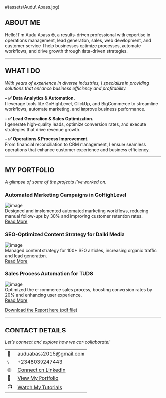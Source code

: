 #(assets/Audu\ Abass.jpg)  

## ABOUT ME

Hello! I'm Audu Abass 🤓, a results-driven professional with expertise in operations management, lead generation, sales, web development, and customer service. I help businesses optimize processes, automate workflows, and drive growth through data-driven strategies.

---

## WHAT I DO

*With years of experience in diverse industries, I specialize in providing solutions that enhance business efficiency and profitability.*

**- ✅ Data Analytics & Automation.**  
I leverage tools like GoHighLevel, ClickUp, and BigCommerce to streamline workflows, automate marketing, and improve business performance.

**- ✅ Lead Generation & Sales Optimization.**  
I generate high-quality leads, optimize conversion rates, and execute strategies that drive revenue growth.

**- ✅ Operations & Process Improvement.**  
From financial reconciliation to CRM management, I ensure seamless operations that enhance customer experience and business efficiency.

---

## MY PORTFOLIO

*A glimpse of some of the projects I've worked on.*

### **Automated Marketing Campaigns in GoHighLevel**  
![image](your-image-link-here)  
Designed and implemented automated marketing workflows, reducing manual follow-ups by 30% and improving customer retention rates.  
[Read More](your-link-here)

### **SEO-Optimized Content Strategy for Daiki Media**  
![image](your-image-link-here)  
Managed content strategy for 100+ SEO articles, increasing organic traffic and lead generation.  
[Read More](your-link-here)

### **Sales Process Automation for TUDS**  
![image](your-image-link-here)  
Optimized the e-commerce sales process, boosting conversion rates by 20% and enhancing user experience.  
[Read More](your-link-here)

<a href="your-pdf-link-here">Download the Report here (pdf file)</a>

---

## CONTACT DETAILS

*Let’s connect and explore how we can collaborate!*

<table>
  <tbody>
    <tr>
      <td>📧</td>
      <td><a href="mailto:auduabass2015@gmail.com">auduabass2015@gmail.com</a></td>
    </tr>
    <tr>
      <td>📞</td>
      <td>+2348039247443</td>
    </tr>
    <tr>
      <td>🌐</td>
      <td><a href="https://www.linkedin.com/in/audu-abass-1121a395">Connect on LinkedIn</a></td>
    </tr>
    <tr>
      <td>💼</td>
      <td><a href="your-portfolio-link-here">View My Portfolio</a></td>
    </tr>
    <tr>
      <td>📺</td>
      <td><a href="your-youtube-link-here">Watch My Tutorials</a></td>
    </tr>
  </tbody>
</table>
